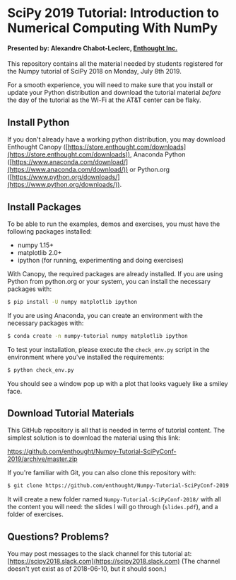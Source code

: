 # SciPy 2019 Tutorial: Introduction to Numerical Computing With NumPy

#### Presented by: Alexandre Chabot-Leclerc, [Enthought Inc.](https://www.enthought.com)

This repository contains all the material needed by students registered for the Numpy tutorial of SciPy 2018 on Monday, July 8th 2019.

For a smooth experience, you will need to make sure that you install or update your Python distribution and download the tutorial material _before_ the day of the tutorial as the Wi-Fi at the AT&T center can be flaky.

## Install Python

If you don't already have a working python distribution, you may download Enthought Canopy ([https://store.enthought.com/downloads](https://store.enthought.com/downloads)), Anaconda Python ([https://www.anaconda.com/download/](https://www.anaconda.com/download/)) or Python.org ([https://www.python.org/downloads/](https://www.python.org/downloads/)).


## Install Packages

To be able to run the examples, demos and exercises, you must have the
following packages installed:

- numpy 1.15+
- matplotlib 2.0+
- ipython (for running, experimenting and doing exercises)

With Canopy, the required packages are already installed. If you are using Python from python.org or your system, you can install the necessary packages with:

```sh
$ pip install -U numpy matplotlib ipython
```

If you are using Anaconda, you can create an environment with the necessary packages with:

```sh
$ conda create -n numpy-tutorial numpy matplotlib ipython
```

To test your installation, please execute the `check_env.py` script in the environment where you've installed the requirements:

```sh
$ python check_env.py
```

You should see a window pop up with a plot that looks vaguely like a smiley face.

## Download Tutorial Materials

This GitHub repository is all that is needed in terms of tutorial content. The simplest solution is to download the material using this link:

https://github.com/enthought/Numpy-Tutorial-SciPyConf-2019/archive/master.zip

If you're familiar with Git, you can also clone this repository with:

```sh
$ git clone https://github.com/enthought/Numpy-Tutorial-SciPyConf-2019.git
```

It will create a new folder named `Numpy-Tutorial-SciPyConf-2018/` with all the content you will need: the slides I will go through (`slides.pdf`), and a folder of exercises.


## Questions? Problems?

You may post messages to the slack channel for this tutorial at: [https://scipy2018.slack.com](https://scipy2018.slack.com) (The channel doesn't yet exist as of 2018-06-10, but it should soon.)
